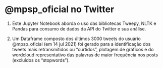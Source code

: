 # @mpsp_oficial no Twitter

1. Este Jupyter Notebook aborda o uso das bibliotecas Tweepy, NLTK e Pandas para consumo de dados da API do Twitter e sua análise.

2. Um Dataframe composto dos últimos 3000 tweets do usuário @mpsp_oficial (em 14 jul 2021) foi gerado para a identificação dos tweets mais retransmitidos ou “curtidos”, plotagem de gráficos e do wordcloud representativo das palavras de maior frequência nos posts (excluídos os “stopwords”).
